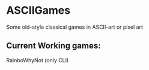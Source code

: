 # ASCIIGames
Some old-style classical games in ASCII-art or pixel art

## Current Working games:
RainboWhyNot (only CLI)
